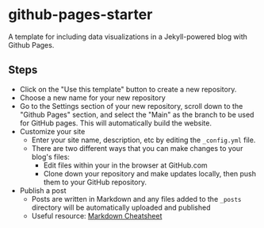 # github-pages-starter

A template for including data visualizations in a Jekyll-powered blog with Github Pages.

## Steps

- Click on the "Use this template" button to create a new repository.
- Choose a new name for your new repository
- Go to the Settings section of your new repository, scroll down to the "Github Pages" section, and select the "Main" as the branch to be used for GitHub pages. This will automatically build the website.
- Customize your site
  - Enter your site name, description, etc by editing the `_config.yml` file.
  - There are two different ways that you can make changes to your blog's files:
    - Edit files within your in the browser at GitHub.com
    - Clone down your repository and make updates locally, then push them to your GitHub repository.
- Publish a post
  - Posts are written in Markdown and any files added to the `_posts` directory will be automatically uploaded and published
  - Useful resource: [Markdown Cheatsheet](http://www.jekyllnow.com/Markdown-Style-Guide/)
